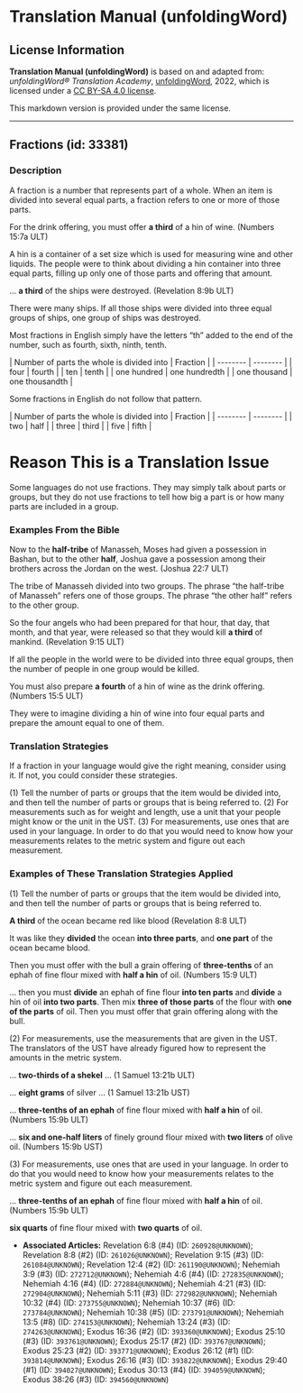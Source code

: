 # Translation Manual (unfoldingWord)

## License Information

**Translation Manual (unfoldingWord)** is based on and adapted from: _unfoldingWord® Translation Academy_, [unfoldingWord](https://unfoldingword.org/utw), 2022, which is licensed under a [CC BY-SA 4.0 license](https://creativecommons.org/licenses/by-sa/4.0/legalcode.en).

This markdown version is provided under the same license.



--------------------------------

## Fractions (id: 33381)

### Description

A fraction is a number that represents part of a whole. When an item is divided into several equal parts, a fraction refers to one or more of those parts.

For the drink offering, you must offer **a third** of a hin of wine. (Numbers 15:7a ULT)

A hin is a container of a set size which is used for measuring wine and other liquids. The people were to think about dividing a hin container into three equal parts, filling up only one of those parts and offering that amount.

… **a third** of the ships were destroyed. (Revelation 8:9b ULT)

There were many ships. If all those ships were divided into three equal groups of ships, one group of ships was destroyed.

Most fractions in English simply have the letters “th” added to the end of the number, such as fourth, sixth, ninth, tenth.

\| Number of parts the whole is divided into \| Fraction \| \| \-\-\-\-\-\-\-\- \| \-\-\-\-\-\-\-\- \| \| four \| fourth \| \| ten \| tenth \| \| one hundred \| one hundredth \| \| one thousand \| one thousandth \|

Some fractions in English do not follow that pattern.

\| Number of parts the whole is divided into \| Fraction \| \| \-\-\-\-\-\-\-\- \| \-\-\-\-\-\-\-\- \| \| two \| half \| \| three \| third \| \| five \| fifth \|

Reason This is a Translation Issue
==================================

Some languages do not use fractions. They may simply talk about parts or groups, but they do not use fractions to tell how big a part is or how many parts are included in a group.

### Examples From the Bible

Now to the **half\-tribe** of Manasseh, Moses had given a possession in Bashan, but to the other **half**, Joshua gave a possession among their brothers across the Jordan on the west. (Joshua 22:7 ULT)

The tribe of Manasseh divided into two groups. The phrase “the half\-tribe of Manasseh” refers one of those groups. The phrase “the other half” refers to the other group.

So the four angels who had been prepared for that hour, that day, that month, and that year, were released so that they would kill **a third** of mankind. (Revelation 9:15 ULT)

If all the people in the world were to be divided into three equal groups, then the number of people in one group would be killed.

You must also prepare **a fourth** of a hin of wine as the drink offering. (Numbers 15:5 ULT)

They were to imagine dividing a hin of wine into four equal parts and prepare the amount equal to one of them.

### Translation Strategies

If a fraction in your language would give the right meaning, consider using it. If not, you could consider these strategies.

(1\) Tell the number of parts or groups that the item would be divided into, and then tell the number of parts or groups that is being referred to. (2\) For measurements such as for weight and length, use a unit that your people might know or the unit in the UST. (3\) For measurements, use ones that are used in your language. In order to do that you would need to know how your measurements relates to the metric system and figure out each measurement.

### Examples of These Translation Strategies Applied

(1\) Tell the number of parts or groups that the item would be divided into, and then tell the number of parts or groups that is being referred to.

**A third** of the ocean became red like blood (Revelation 8:8 ULT)

It was like they **divided** the ocean **into three parts**, and **one part** of the ocean became blood.

Then you must offer with the bull a grain offering of **three\-tenths** of an ephah of fine flour mixed with **half a hin** of oil. (Numbers 15:9 ULT)

… then you must **divide** an ephah of fine flour **into ten parts** and **divide** a hin of oil **into two parts**. Then mix **three of those parts** of the flour with **one of the parts** of oil. Then you must offer that grain offering along with the bull.

(2\) For measurements, use the measurements that are given in the UST. The translators of the UST have already figured how to represent the amounts in the metric system.

… **two\-thirds of a shekel** … (1 Samuel 13:21b ULT)

… **eight grams** of silver … (1 Samuel 13:21b UST)

… **three\-tenths of an ephah** of fine flour mixed with **half a hin** of oil. (Numbers 15:9b ULT)

… **six and one\-half liters** of finely ground flour mixed with **two liters** of olive oil. (Numbers 15:9b UST)

(3\) For measurements, use ones that are used in your language. In order to do that you would need to know how your measurements relates to the metric system and figure out each measurement.

… **three\-tenths of an ephah** of fine flour mixed with **half a hin** of oil. (Numbers 15:9b ULT)

**six quarts** of fine flour mixed with **two quarts** of oil.

* **Associated Articles:** Revelation 6:8 (#4) (ID: `260928@UNKNOWN`); Revelation 8:8 (#2) (ID: `261026@UNKNOWN`); Revelation 9:15 (#3) (ID: `261084@UNKNOWN`); Revelation 12:4 (#2) (ID: `261190@UNKNOWN`); Nehemiah 3:9 (#3) (ID: `272712@UNKNOWN`); Nehemiah 4:6 (#4) (ID: `272835@UNKNOWN`); Nehemiah 4:16 (#4) (ID: `272884@UNKNOWN`); Nehemiah 4:21 (#3) (ID: `272904@UNKNOWN`); Nehemiah 5:11 (#3) (ID: `272982@UNKNOWN`); Nehemiah 10:32 (#4) (ID: `273755@UNKNOWN`); Nehemiah 10:37 (#6) (ID: `273784@UNKNOWN`); Nehemiah 10:38 (#5) (ID: `273791@UNKNOWN`); Nehemiah 13:5 (#8) (ID: `274153@UNKNOWN`); Nehemiah 13:24 (#3) (ID: `274263@UNKNOWN`); Exodus 16:36 (#2) (ID: `393360@UNKNOWN`); Exodus 25:10 (#3) (ID: `393761@UNKNOWN`); Exodus 25:17 (#2) (ID: `393767@UNKNOWN`); Exodus 25:23 (#2) (ID: `393771@UNKNOWN`); Exodus 26:12 (#1) (ID: `393814@UNKNOWN`); Exodus 26:16 (#3) (ID: `393822@UNKNOWN`); Exodus 29:40 (#1) (ID: `394027@UNKNOWN`); Exodus 30:13 (#4) (ID: `394059@UNKNOWN`); Exodus 38:26 (#3) (ID: `394560@UNKNOWN`)

